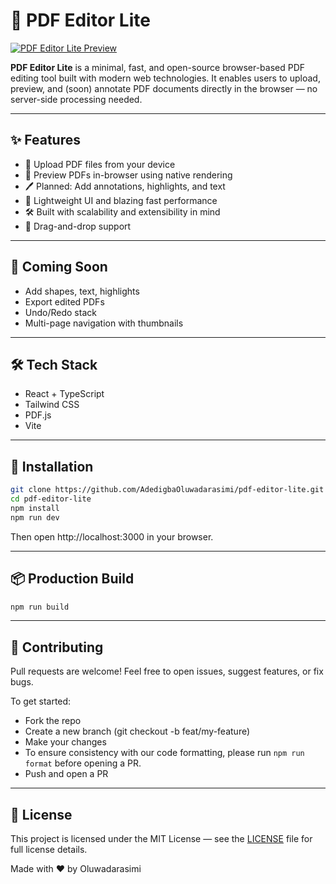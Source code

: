 # 📄 PDF Editor Lite

[![PDF Editor Lite Preview](https://github.com/user-attachments/assets/c7edb554-1008-4409-a5e6-3ce4067d77e0)](https://pdf-editor-lite.vercel.app)

**PDF Editor Lite** is a minimal, fast, and open-source browser-based PDF editing tool built with modern web technologies. It enables users to upload, preview, and (soon) annotate PDF documents directly in the browser — no server-side processing needed.

---

## ✨ Features

- 📁 Upload PDF files from your device
- 👀 Preview PDFs in-browser using native rendering
- 🖊️ Planned: Add annotations, highlights, and text
- 🧩 Lightweight UI and blazing fast performance
- 🛠️ Built with scalability and extensibility in mind
- 🤚 Drag-and-drop support

---

## 🚧 Coming Soon

- Add shapes, text, highlights
- Export edited PDFs
- Undo/Redo stack
- Multi-page navigation with thumbnails

---

## 🛠️ Tech Stack

- React + TypeScript
- Tailwind CSS
- PDF.js
- Vite

---

## 🔧 Installation

```bash
git clone https://github.com/AdedigbaOluwadarasimi/pdf-editor-lite.git
cd pdf-editor-lite
npm install
npm run dev
```
Then open http://localhost:3000 in your browser.

---

## 📦 Production Build

```bash
npm run build
```

---

## 🙌 Contributing

Pull requests are welcome! Feel free to open issues, suggest features, or fix bugs.

To get started:

- Fork the repo
- Create a new branch (git checkout -b feat/my-feature)
- Make your changes
- To ensure consistency with our code formatting, please run `npm run format` before opening a PR.
- Push and open a PR

--- 

## 📄 License

This project is licensed under the MIT License — see the <a href="https://github.com/AdedigbaOluwad1/pdf-editor-lite/blob/main/LICENSE">LICENSE</a> file for full license details.

Made with ❤️ by Oluwadarasimi
